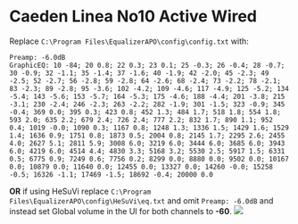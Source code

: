 # Caeden Linea No10 Active Wired
Replace `C:\Program Files\EqualizerAPO\config\config.txt` with:
```
Preamp: -6.0dB
GraphicEQ: 10 -84; 20 0.8; 22 0.3; 23 0.1; 25 -0.3; 26 -0.4; 28 -0.7; 30 -0.9; 32 -1.1; 35 -1.4; 37 -1.6; 40 -1.9; 42 -2.0; 45 -2.3; 49 -2.5; 52 -2.7; 56 -2.8; 59 -2.8; 64 -2.6; 68 -2.4; 73 -2.2; 78 -2.1; 83 -2.3; 89 -2.8; 95 -3.6; 102 -4.2; 109 -4.6; 117 -4.9; 125 -5.2; 134 -5.4; 143 -5.6; 153 -5.7; 164 -5.3; 175 -4.6; 188 -4.4; 201 -3.8; 215 -3.1; 230 -2.4; 246 -2.3; 263 -2.2; 282 -1.9; 301 -1.5; 323 -0.9; 345 -0.4; 369 0.0; 395 0.3; 423 0.8; 452 1.3; 484 1.7; 518 1.8; 554 1.8; 593 2.0; 635 2.2; 679 2.4; 726 2.4; 777 2.2; 832 1.7; 890 1.1; 952 0.4; 1019 -0.0; 1090 0.3; 1167 0.8; 1248 1.3; 1336 1.5; 1429 1.6; 1529 1.4; 1636 0.9; 1751 0.8; 1873 0.5; 2004 0.8; 2145 1.7; 2295 2.6; 2455 4.0; 2627 5.1; 2811 5.9; 3008 6.0; 3219 6.0; 3444 6.0; 3685 6.0; 3943 6.0; 4219 6.0; 4514 4.4; 4830 3.3; 5168 3.2; 5530 2.5; 5917 1.5; 6331 0.5; 6775 0.9; 7249 0.6; 7756 0.2; 8299 0.0; 8880 0.0; 9502 0.0; 10167 0.0; 10879 0.0; 11640 0.0; 12455 0.0; 13327 0.0; 14260 -0.0; 15258 -0.5; 16326 -1.1; 17469 -1.5; 18692 -0.4; 20000 0.0
```
**OR** if using HeSuVi replace `C:\Program Files\EqualizerAPO\config\HeSuVi\eq.txt` and omit `Preamp: -6.0dB` and instead set Global volume in the UI for both channels to **-60**.
![](https://raw.githubusercontent.com/jaakkopasanen/AutoEq/master/results/Sonoma%20Model%20One/innerfidelity/onear/Caeden%20Linea%20No10%20Active%20Wired/Caeden%20Linea%20No10%20Active%20Wired.png)
